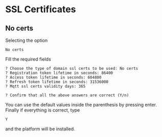 # SSL Certificates

## No certs
Selecting the option 

    No certs

Fill the required fields

    ? Choose the type of domain ssl certs to be used: No certs
    ? Registration token lifetime in seconds: 86400
    ? Access token lifetime in seconds: 604800
    ? Refresh token lifetime in seconds: 31536000
    ? Mqtt ssl certs validity days: 365

    ? Confirm that all the above answers are correct (Y/n)

You can use the default values inside the parenthesis by pressing enter. Finally if everything is correct, type 

    Y

and the platform will be installed.